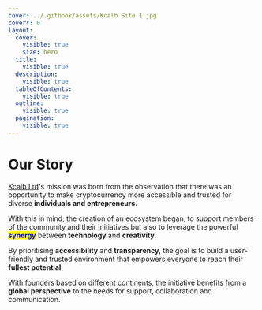 ```yaml
---
cover: ../.gitbook/assets/Kcalb Site 1.jpg
coverY: 0
layout:
  cover:
    visible: true
    size: hero
  title:
    visible: true
  description:
    visible: true
  tableOfContents:
    visible: true
  outline:
    visible: true
  pagination:
    visible: true
---
```


# Our Story

[Kcalb Ltd](https://kcalb.org/)'s mission was born from the observation that there was an opportunity to make cryptocurrency more accessible and trusted for diverse **individuals and entrepreneurs.**

With this in mind, the creation of an ecosystem began, to support members of the community and their initiatives but also to leverage the powerful <mark style="color:blue;">**synergy**</mark> between **technology** and **creativity**.

By prioritising **accessibility** and **transparency,** the goal is to build a user-friendly and trusted environment that empowers everyone to reach their **fullest potential**.

With founders based on different continents, the initiative benefits from a **global perspective** to the needs for support, collaboration and communication.

